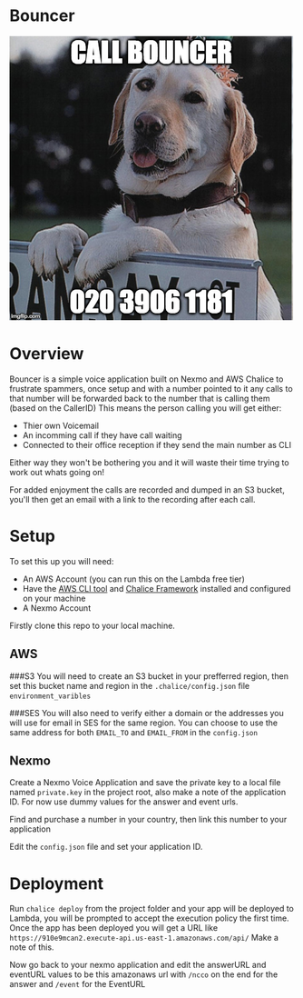 # Bouncer

![bouncer pic](https://raw.githubusercontent.com/sammachin/bouncer/master/callbouncer.jpg)

# Overview
Bouncer is a simple voice application built on Nexmo and AWS Chalice to frustrate spammers, once setup and with a number pointed to it any calls to that number will be forwarded back to the number that is calling them (based on the CallerID) This means the person calling you will get either:

* Thier own Voicemail
* An incomming call if they have call waiting
* Connected to their office reception if they send the main number as CLI

Either way they won't be bothering you and it will waste their time trying to work out whats going on!

For added enjoyment the calls are recorded and dumped in an S3 bucket, you'll then get an email with a link to the recording after each call.

# Setup
To set this up you will need:

- An AWS Account (you can run this on the Lambda free tier)
- Have the [AWS CLI tool](https://aws.amazon.com/cli/) and [Chalice Framework](http://chalice.readthedocs.io/en/latest/) installed and configured on your machine
- A Nexmo Account

Firstly clone this repo to your local machine.

## AWS
###S3
You will need to create an S3 bucket in your prefferred region, then set this bucket name and region in the `.chalice/config.json` file `environment_varibles`

###SES
You will also need to verify either a domain or the addresses you will use for email in SES for the same region.
You can choose to use the same address for both `EMAIL_TO` and `EMAIL_FROM` in the `config.json`

## Nexmo
Create a Nexmo Voice Application and save the private key to a local file named `private.key` in the project root, also make a note of the application ID. For now use dummy values for the answer and event urls.

Find and purchase a number in your country, then link this number to your application

Edit the `config.json` file and set your application ID.


# Deployment

Run `chalice deploy` from the project folder and your app will be deployed to Lambda, you will be prompted to accept the execution policy the first time.
Once the app has been deployed you will get a URL like `https://910e9mcan2.execute-api.us-east-1.amazonaws.com/api/`
Make a note of this.

Now go back to your nexmo application and edit the answerURL and eventURL values to be this amazonaws url with `/ncco` on the end for the answer and `/event` for the EventURL 